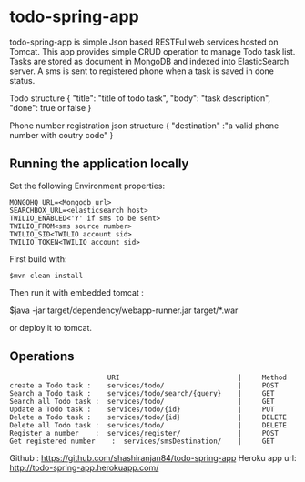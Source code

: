 todo-spring-app
===============

todo-spring-app is simple Json based RESTFul web services hosted on Tomcat. This app provides simple CRUD operation to manage Todo task list. Tasks are stored as document in MongoDB and indexed into ElasticSearch server. A sms is sent to registered phone when a task is saved in done status.

Todo structure
{
 "title": "title of todo task",
  "body": "task description",
  "done": true or false
}

Phone number registration json structure
{
"destination" :"a valid phone number with coutry code"
}

## Running the application locally

Set the following Environment properties:

	MONGOHQ_URL=<Mongodb url>  
	SEARCHBOX_URL=<elasticsearch host>
	TWILIO_ENABLED<'Y' if sms to be sent> 
	TWILIO_FROM<sms source number>
	TWILIO_SID<TWILIO account sid>
	TWILIO_TOKEN<TWILIO account sid>

First build with:

    $mvn clean install
    
Then run it with embedded tomcat :
	
   $java -jar target/dependency/webapp-runner.jar target/*.war

or deploy it to tomcat.


## Operations
 							URI      						|     Method
 	create a Todo task :    services/todo/	 				|     POST
	Search a Todo task :  	services/todo/search/{query}	|     GET
	Search all Todo task :  services/todo/					|     GET
	Update a Todo task :	services/todo/{id}				|	  PUT
	Delete a Todo task :	services/todo/{id}				|	  DELETE
	Delete all Todo task :	services/todo/					|	  DELETE
	Register a number	 :	services/register/				|	  POST
	Get registered number	 :	services/smsDestination/	|	  GET
	

Github : https://github.com/shashiranjan84/todo-spring-app
Heroku  app url: http://todo-spring-app.herokuapp.com/